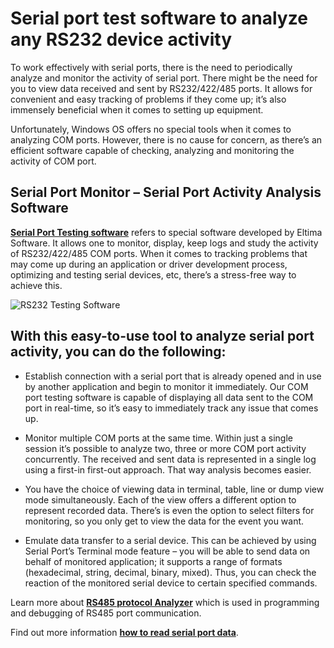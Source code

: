**Serial port test software to analyze any RS232 device activity**
==================================================================

To work effectively with serial ports, there is the need to periodically analyze and monitor the activity of serial port. There might be the need for you to view data received and sent by RS232/422/485 ports. It allows for convenient and easy tracking of problems if they come up; it’s also immensely beneficial when it comes to setting up equipment.

Unfortunately, Windows OS offers no special tools when it comes to analyzing COM ports. However, there is no cause for concern, as there’s an efficient software capable of checking, analyzing and monitoring the activity of COM port.

**Serial Port Monitor – Serial Port Activity Analysis Software**
----------------------------------------------------------------

**[Serial Port Testing software](https://www.eltima.com/rs232-testing-software/)** refers to special software developed by Eltima Software. It allows one to monitor, display, keep logs and study the activity of RS232/422/485 COM ports. When it comes to tracking problems that may come up during an application or driver development process, optimizing and testing serial devices, etc, there’s a stress-free way to achieve this.

![RS232 Testing Software](https://www.eltima.com/imgnew/products/spm/splash/screen.png)

**With this easy-to-use tool to analyze serial port activity, you can do the following:**
-----------------------------------------------------------------------------------------

* Establish connection with a serial port that is already opened and in use by another application and begin to monitor it immediately. Our COM port testing software is capable of displaying all data sent to the COM port in real-time, so it’s easy to immediately track any issue that comes up.

* Monitor multiple COM ports at the same time. Within just a single session it’s possible to analyze two, three or more COM port activity concurrently. The received and sent data is represented in a single log using a first-in first-out approach. That way analysis becomes easier.

* You have the choice of viewing data in terminal, table, line or dump view mode simultaneously. Each of the view offers a different option to represent recorded data. There’s is even the option to select filters for monitoring, so you only get to view the data for the event you want.

* Emulate data transfer to a serial device. This can be achieved by using Serial Port’s Terminal mode feature – you will be able to send data on behalf of monitored application; it supports a range of formats (hexadecimal, string, decimal, binary, mixed). Thus, you can check the reaction of the monitored serial device to certain specified commands.

Learn more about **[RS485 protocol Analyzer](https://www.eltima.com/rs485-analyzer.html)** which is used in programming and debugging of RS485 port communication.

Find out more information **[how to read serial port data](https://www.eltima.com/article/serial-port-reader-utilities/)**.
